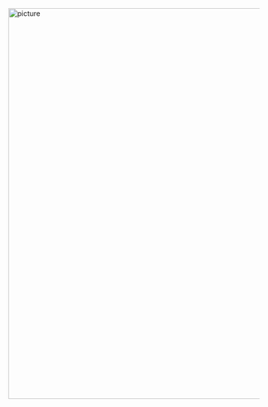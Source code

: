 <img width="1548" height="785" alt="picture" src="https://github.com/user-attachments/assets/e23ac6d0-8517-4efd-ba47-14ca6150df10" />
